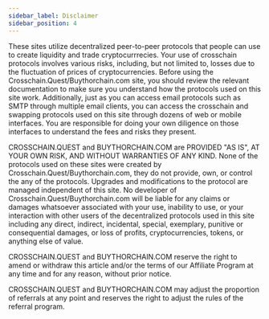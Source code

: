 ```yaml
---
sidebar_label: Disclaimer 
sidebar_position: 4
---
```


<Title>Crosschain.quest and Buythorchain.com protocols disclaimer </Title>
 These sites utilize decentralized peer-to-peer protocols that people can use to create liquidity and trade cryptocurrrecies. Your use of crosschain protocols involves various risks, including, but not limited to, losses due to the fluctuation of prices of cryptocurrencies. Before using the Crosschain.Quest/Buythorchain.com site, you should review the relevant documentation to make sure you understand how the protocols used on this site work. Additionally, just as you can access email protocols such as SMTP through multiple email clients, you can access the crosschain and swapping protocols used on this site through dozens of web or mobile interfaces. You are responsible for doing your own diligence on those interfaces to understand the fees and risks they present.


CROSSCHAIN.QUEST and BUYTHORCHAIN.COM are PROVIDED "AS IS", AT YOUR OWN RISK, AND WITHOUT WARRANTIES OF ANY KIND. None of the protocols used on these sites were created by Crosschain.Quest/Buythorchain.com, they do not provide, own, or control the any of the protocols. Upgrades and modifications to the protocol are managed independent of this site. No developer of Crosschain.Quest/Buythorchain.com will be liable for any claims or damages whatsoever associated with your use, inability to use, or your interaction with other users of the decentralized protocols used in this site including any direct, indirect, incidental, special, exemplary, punitive or consequential damages, or loss of profits, cryptocurrencies, tokens, or anything else of value.

 
CROSSCHAIN.QUEST and BUYTHORCHAIN.COM reserve the right to amend or withdraw this article and/or the terms of our Affiliate Program at any time and for any reason, without prior notice.


CROSSCHAIN.QUEST and BUYTHORCHAIN.COM may adjust the proportion of referrals at any point and reserves the right to adjust the rules of the referral program.